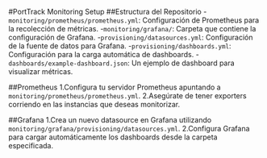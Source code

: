 #PortTrack Monitoring Setup
##Estructura del Repositorio
-`monitoring/prometheus/prometheus.yml`: Configuración de Prometheus para la recolección de métricas.
-`monitoring/grafana/`: Carpeta que contiene la configuración de Grafana.
  -`provisioning/datasources.yml`: Configuración de la fuente de datos para Grafana.
  -`provisioning/dashboards.yml`: Configuración para la carga automática de dashboards.
  -`dashboards/example-dashboard.json`: Un ejemplo de dashboard para visualizar métricas.

##Prometheus
1.Configura tu servidor Prometheus apuntando a `monitoring/prometheus/prometheus.yml`.
2.Asegúrate de tener exporters corriendo en las instancias que deseas monitorizar.

##Grafana
1.Crea un nuevo datasource en Grafana utilizando `monitoring/grafana/provisioning/datasources.yml`.
2.Configura Grafana para cargar automáticamente los dashboards desde la carpeta especificada.